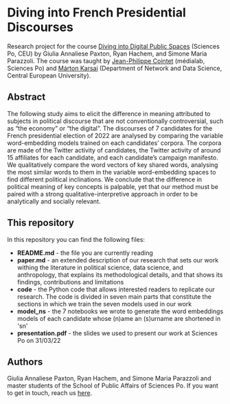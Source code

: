 # Diving into French Presidential Discourses
Research project for the course [Diving into Digital Public Spaces](https://syllabus.sciencespo.fr/cours/202120/195617.html) (Sciences Po, CEU) by Giulia Annaliese Paxton, Ryan Hachem, and Simone Maria Parazzoli. The course was taught by [Jean-Philippe Cointet](https://medialab.sciencespo.fr/equipe/jean-philippe-cointet/) (médialab, Sciences Po) and [Márton Karsai](https://networkdatascience.ceu.edu/people/marton-karsai) (Department of Network and Data Science, Central European University).

## Abstract
The following study aims to elicit the difference in meaning attributed to subjects in political discourse that are not conventionally controversial, such as “the economy” or “the digital”. The discourses of 7 candidates for the French presidential election of 2022 are analysed by comparing the variable word-embedding models trained on each candidates’ corpora. The corpora are made of the Twitter activity of candidates, the Twitter activity of around 15 affiliates for each candidate, and each candidate’s campaign manifesto. We qualitatively compare the word vectors of key shared words, analysing the most similar words to them in the variable word-embedding spaces to find different political inclinations. We conclude that the difference in political meaning of key concepts is palpable, yet that our method must be paired with a strong qualitative-interpretive approach in order to be analytically and socially relevant.

## This repository
In this repository you can find the following files: 
- **README.md** - the file you are currently reading
- **paper.md** - an extended description of our research that sets our work withing the literature in political science, data science, and anthropology, that explains its methodological details, and that shows its findings, contributions and limitations
- **code** - the Python code that allows interested readers to replicate our research. The code is divided in seven main parts that constitute the sections in which we train the seven models used in our work
- **model_ns** - the 7 notebooks we wrote to generate the word embeddings models of each candidate whose (n)ame an (s)urname are shortened in 'sn'
- **presentation.pdf** - the slides we used to present our work at Sciences Po on 31/03/22

## Authors
Giulia Annaliese Paxton, Ryan Hachem, and Simone Maria Parazzoli and master students of the School of Public Affairs of Sciences Po. If you want to get in touch, reach us [here](mailto:simoneparazzoli@gmail.com).
